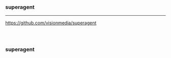 ### superagent
---
https://github.com/visionmedia/superagent

```
```

```
```

```
```

### superagent
